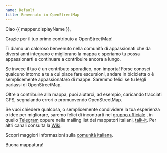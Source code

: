 ```yaml
---
name: Default
title: Benvenuto in OpenStreetMap
---
```


Ciao {{ mapper.displayName }},

Grazie per il tuo primo contributo a OpenStreetMap!

Ti diamo un caloroso benvenuto nella comunità di appassionati che da diversi anni integrano e migliorano la mappa e speriamo tu possa appassionarti e continuare a contribuire ancora a lungo.

Se invece il tuo è un contributo sporadico, non importa! Forse conosci qualcuno intorno a te a cui piace fare escursioni, andare in bicicletta o è semplicemente appassionata/o di mappe. Saremmo felici se tu le/gli parlassi di OpenStreetMap. 

Oltre a contribuire alla mappa, puoi aiutarci, ad esempio, caricando tracciati GPS, segnalando errori o promuovendo OpenStreetMap.

Se vuoi chiedere qualcosa, o semplicemente condividere la tua esperienza o idee per migliorare, saremo felici di incontrarti nel [gruppo ufficiale](https://community.openstreetmap.org/c/communities/it/60) , in quello [Telegram](https://telegram.me/OpenStreetMapItalia) oppure  nella mailing list dei mappatori italiani, [talk-it](https://lists.openstreetmap.org/listinfo/talk-it). Per altri canali consulta la [Wiki](https://wiki.openstreetmap.org/wiki/IT:Contact).

Scopri maggiori informazioni sulla [comunità italiana](https://wiki.openstreetmap.org/wiki/Italy).

Buona mappatura!
